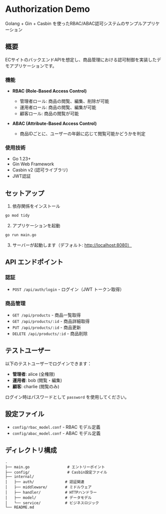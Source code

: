 # Authorization Demo

Golang + Gin + Casbin を使ったRBAC/ABAC認可システムのサンプルアプリケーション

## 概要

ECサイトのバックエンドAPIを想定し、商品管理における認可制御を実装したデモアプリケーションです。

### 機能

- **RBAC (Role-Based Access Control)**
  - 管理者ロール: 商品の閲覧、編集、削除が可能
  - 運用者ロール: 商品の閲覧、編集が可能
  - 顧客ロール: 商品の閲覧が可能

- **ABAC (Attribute-Based Access Control)**
  - 商品IDごとに、ユーザーの年齢に応じて閲覧可能かどうかを判定

### 使用技術

- Go 1.23+
- Gin Web Framework
- Casbin v2 (認可ライブラリ)
- JWT認証

## セットアップ

1. 依存関係をインストール

```bash
go mod tidy
```

2. アプリケーションを起動

```bash
go run main.go
```

3. サーバーが起動します（デフォルト: <http://localhost:8080）>

## API エンドポイント

### 認証

- `POST /api/auth/login` - ログイン（JWT トークン取得）

### 商品管理

- `GET /api/products` - 商品一覧取得
- `GET /api/products/:id` - 商品詳細取得
- `PUT /api/products/:id` - 商品更新
- `DELETE /api/products/:id` - 商品削除

## テストユーザー

以下のテストユーザーでログインできます：

- **管理者**: alice (全権限)
- **運用者**: bob (閲覧・編集)
- **顧客**: charlie (閲覧のみ)

ログイン時はパスワードとして `password` を使用してください。

## 設定ファイル

- `config/rbac_model.conf` - RBAC モデル定義
- `config/abac_model.conf` - ABAC モデル定義

## ディレクトリ構成

```
.
├── main.go                 # エントリーポイント
├── config/                 # Casbin設定ファイル
├── internal/
│   ├── auth/              # 認証関連
│   ├── middleware/        # ミドルウェア
│   ├── handler/           # HTTPハンドラー
│   ├── model/             # データモデル
│   └── service/           # ビジネスロジック
└── README.md
```
